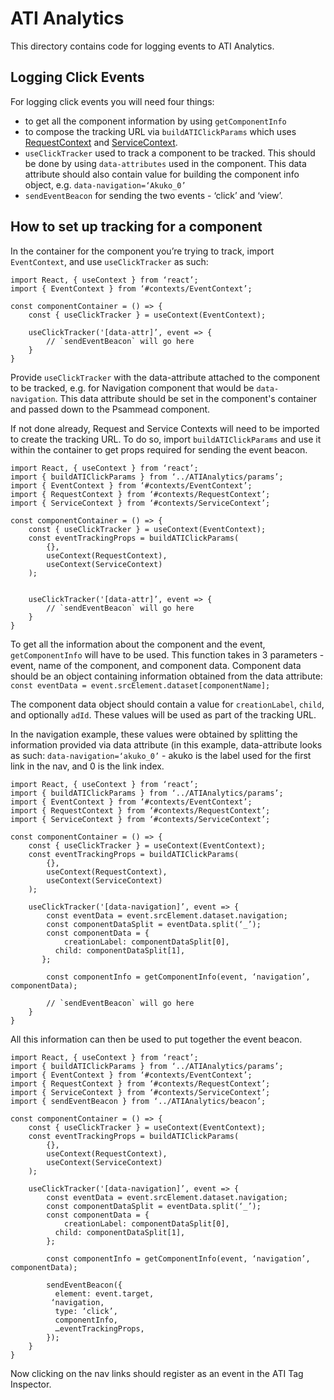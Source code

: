 # ATI Analytics

This directory contains code for logging events to ATI Analytics.

## Logging Click Events
For logging click events you will need four things:
* to get all the component information by using `getComponentInfo`
* to compose the tracking URL via `buildATIClickParams` which uses [RequestContext](~../../contexts/RequestContext/index.jsx~) and [ServiceContext](~../../contexts/ServiceContext/index.jsx~).
* `useClickTracker` used to track a component to be tracked. This should be done by using `data-attributes` used in the component. This data attribute should also contain value for building the component info object, e.g. `data-navigation=‘Akuko_0’`
* `sendEventBeacon`  for sending the two events - ‘click’ and ‘view’.

## How to set up tracking for a component
In the container for the component you’re trying to track,  import `EventContext`, and use `useClickTracker` as such:

```
import React, { useContext } from ‘react’;
import { EventContext } from ‘#contexts/EventContext’;

const componentContainer = () => {
	const { useClickTracker } = useContext(EventContext);

	useClickTracker('[data-attr]’, event => {
		// `sendEventBeacon` will go here
	}
}
```

Provide `useClickTracker` with the data-attribute attached to the component to be tracked, e.g. for Navigation component that would be `data-navigation`. This data attribute should be set in the component's container and passed down to the Psammead component.

If not done already, Request and Service Contexts will need to be imported to create the tracking URL. To do so, import `buildATIClickParams` and use it within the container to get props required for sending the event beacon.

```
import React, { useContext } from ‘react’;
import { buildATIClickParams } from ‘../ATIAnalytics/params’;
import { EventContext } from ‘#contexts/EventContext’;
import { RequestContext } from ‘#contexts/RequestContext’;
import { ServiceContext } from ‘#contexts/ServiceContext’;

const componentContainer = () => {
	const { useClickTracker } = useContext(EventContext);
	const eventTrackingProps = buildATIClickParams(
		{},
		useContext(RequestContext),
    	useContext(ServiceContext)
	);


	useClickTracker('[data-attr]’, event => {
		// `sendEventBeacon` will go here
	}
}
```

To get all the information about the component and the event, `getComponentInfo` will have to be used. This function takes in 3 parameters - event, name of the component, and component data.
Component data should be an object containing information obtained from the data attribute:
`const eventData = event.srcElement.dataset[componentName];` 

The component data object should contain a value for `creationLabel`, `child`, and optionally `adId`. These values will be used as part of the tracking URL.

In the navigation example, these values were obtained by splitting the information provided via data attribute (in this example, data-attribute looks as such: `data-navigation=‘akuko_0’` - akuko is the label used for the first link in the nav, and 0 is the link index.

```
import React, { useContext } from ‘react’;
import { buildATIClickParams } from ‘../ATIAnalytics/params’;
import { EventContext } from ‘#contexts/EventContext’;
import { RequestContext } from ‘#contexts/RequestContext’;
import { ServiceContext } from ‘#contexts/ServiceContext’;

const componentContainer = () => {
	const { useClickTracker } = useContext(EventContext);
	const eventTrackingProps = buildATIClickParams(
		{},
		useContext(RequestContext),
    	useContext(ServiceContext)
	);

	useClickTracker('[data-navigation]’, event => {
		const eventData = event.srcElement.dataset.navigation;
		const componentDataSplit = eventData.split(‘_’);
		const componentData = {
			creationLabel: componentDataSplit[0],
	      child: componentDataSplit[1],
	   };
	
		const componentInfo = getComponentInfo(event, ‘navigation’, componentData);

		// `sendEventBeacon` will go here
	}
}
```

All this information can then be used to put together the event beacon.

```
import React, { useContext } from ‘react’;
import { buildATIClickParams } from ‘../ATIAnalytics/params’;
import { EventContext } from ‘#contexts/EventContext’;
import { RequestContext } from ‘#contexts/RequestContext’;
import { ServiceContext } from ‘#contexts/ServiceContext’;
import { sendEventBeacon } from ‘../ATIAnalytics/beacon’;

const componentContainer = () => {
	const { useClickTracker } = useContext(EventContext);
	const eventTrackingProps = buildATIClickParams(
		{},
		useContext(RequestContext),
    	useContext(ServiceContext)
	);

	useClickTracker('[data-navigation]’, event => {
		const eventData = event.srcElement.dataset.navigation;
		const componentDataSplit = eventData.split(‘_’);
		const componentData = {
			creationLabel: componentDataSplit[0],
		  child: componentDataSplit[1],
		};
		
		const componentInfo = getComponentInfo(event, ‘navigation’, componentData);

		sendEventBeacon({
	      element: event.target,
	     ‘navigation,
	      type: ‘click’,
	      componentInfo,
	      …eventTrackingProps,
	    });
	}
}
```

Now clicking on the nav links should register as an event in the ATI Tag Inspector.
